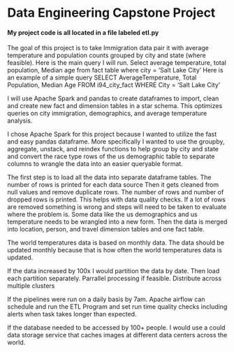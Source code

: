 # Data Engineering Capstone Project
#### My project code is all located in a file labeled etl.py
The goal of this project is to take Immigration data pair it with average temperature and population counts grouped by city and state (where feasible). 
Here is the main query I will run.
Select average temperature, total population, Median age from fact table where city = ‘Salt Lake City’
Here is an example of a simple query
SELECT AverageTemperature, Total Population, Median Age
 FROM i94_city_fact
WHERE City = ‘Salt Lake City’

I will use Apache Spark and pandas to create dataframes to import, clean and create new fact and dimension tables in a star schema.  This optimizes queries on city immigration, demographics, and average temperature analysis.

I chose Apache Spark for this project because I wanted to utilize the fast and easy pandas dataframe. More specifically I wanted to use the groupby, aggregate, unstack, and reindex functions to help group by city and state and convert the race type rows of the us demographic table to separate columns to wrangle the data into an easier queryable format. 

The first step is to load all the data into separate dataframe tables. The number of rows is printed for each data source Then it gets cleaned from null values and remove duplicate rows. The number of rows and number of dropped rows is printed. This helps with data quality checks. If a lot of rows are removed something is wrong and steps will need to be taken to evaluate where the problem is.  Some data like the us demographics and us temperature needs to be wrangled into a new form. Then the data is merged into location, person, and travel dimension tables and one fact table. 

The world temperatures data is based on monthly data. The data should be updated monthly because that is how often the world temperatures data is updated.

If the data increased by 100x I would partition the data by date. Then load each partition separately.  Parrallel processing if feasible. Distribute across multiple clusters

If the pipelines were run on a daily basis by 7am. Apache airflow can schedule and run the ETL Program and set run time quality checks including alerts when task takes longer than expected.

If the database needed to be accessed by 100+ people. I would use a could data storage service that caches images at different data centers across the world.  
